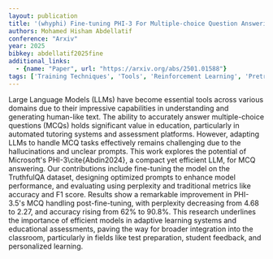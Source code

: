```yaml
---
layout: publication
title: '(whyphi) Fine-tuning PHI-3 For Multiple-choice Question Answering: Methodology, Results, And Challenges'
authors: Mohamed Hisham Abdellatif
conference: "Arxiv"
year: 2025
bibkey: abdellatif2025fine
additional_links:
  - {name: "Paper", url: "https://arxiv.org/abs/2501.01588"}
tags: ['Training Techniques', 'Tools', 'Reinforcement Learning', 'Pretraining Methods', 'Fine-Tuning', 'Prompting', 'Applications']
---
```

Large Language Models (LLMs) have become essential tools across various
domains due to their impressive capabilities in understanding and generating
human-like text. The ability to accurately answer multiple-choice questions
(MCQs) holds significant value in education, particularly in automated tutoring
systems and assessment platforms. However, adapting LLMs to handle MCQ tasks
effectively remains challenging due to the hallucinations and unclear prompts.
This work explores the potential of Microsoft's PHI-3\cite\{Abdin2024\}, a
compact yet efficient LLM, for MCQ answering. Our contributions include
fine-tuning the model on the TruthfulQA dataset, designing optimized prompts to
enhance model performance, and evaluating using perplexity and traditional
metrics like accuracy and F1 score. Results show a remarkable improvement in
PHI-3.5's MCQ handling post-fine-tuning, with perplexity decreasing from 4.68
to 2.27, and accuracy rising from 62% to 90.8%. This research underlines the
importance of efficient models in adaptive learning systems and educational
assessments, paving the way for broader integration into the classroom,
particularly in fields like test preparation, student feedback, and
personalized learning.
